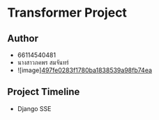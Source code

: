 # Transformer Project

## Author
 * 66114540481
 * นางสาวภคพร สมจันทร์
 * ![image][497fe0283f1780ba1838539a98fb74ea](https://github.com/user-attachments/assets/45ff08c7-a36d-4112-ada5-d86dd1d3e30b)


## Project Timeline
* Django SSE
